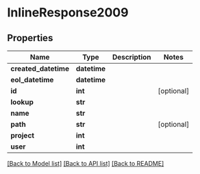 # InlineResponse2009

## Properties
Name | Type | Description | Notes
------------ | ------------- | ------------- | -------------
**created_datetime** | **datetime** |  | 
**eol_datetime** | **datetime** |  | 
**id** | **int** |  | [optional] 
**lookup** | **str** |  | 
**name** | **str** |  | 
**path** | **str** |  | [optional] 
**project** | **int** |  | 
**user** | **int** |  | 

[[Back to Model list]](../README.md#documentation-for-models) [[Back to API list]](../README.md#documentation-for-api-endpoints) [[Back to README]](../README.md)


